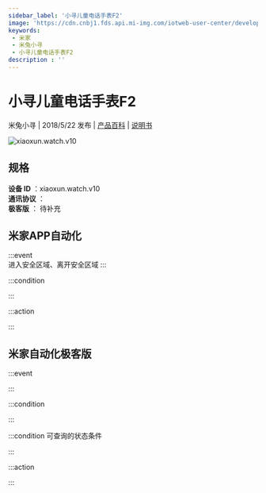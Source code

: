 ```yaml
---
sidebar_label: '小寻儿童电话手表F2'
image: 'https://cdn.cnbj1.fds.api.mi-img.com/iotweb-user-center/developer_1678870889744gq6NsXZA.png?GalaxyAccessKeyId=AKVGLQWBOVIRQ3XLEW&Expires=9223372036854775807&Signature=KSQSquE7+GsmvlgU3Lb9uSTkSHQ='
keywords: 
 - 米家
 - 米兔小寻
 - 小寻儿童电话手表F2
description : ''
---
```

# 小寻儿童电话手表F2

米兔小寻 | 2018/5/22 发布 | [产品百科](https://home.mi.com/webapp/content/baike/product/index.html?model=xiaoxun.watch.v10/) | [说明书](https://home.mi.com/views/introduction.html?model=xiaoxun.watch.v10&region=cn)

![xiaoxun.watch.v10](https://cdn.cnbj1.fds.api.mi-img.com/iotweb-user-center/developer_1678870889744gq6NsXZA.png?GalaxyAccessKeyId=AKVGLQWBOVIRQ3XLEW&Expires=9223372036854775807&Signature=KSQSquE7+GsmvlgU3Lb9uSTkSHQ=)

## 规格  
> 
**设备 ID** ：xiaoxun.watch.v10  
**通讯协议** ：  
**极客版**  ： 待补充 


## 米家APP自动化  

:::event  
进入安全区域、离开安全区域
:::

:::condition  

:::

:::action   

:::

## 米家自动化极客版  

:::event  

:::

:::condition  

:::

:::condition 可查询的状态条件  

:::

:::action  

:::

        
